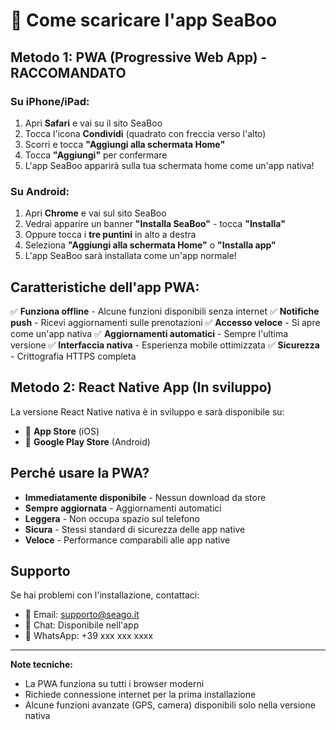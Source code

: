 # 📱 Come scaricare l'app SeaBoo

## Metodo 1: PWA (Progressive Web App) - RACCOMANDATO

### Su iPhone/iPad:
1. Apri **Safari** e vai su il sito SeaBoo
2. Tocca l'icona **Condividi** (quadrato con freccia verso l'alto)
3. Scorri e tocca **"Aggiungi alla schermata Home"**
4. Tocca **"Aggiungi"** per confermare
5. L'app SeaBoo apparirà sulla tua schermata home come un'app nativa!

### Su Android:
1. Apri **Chrome** e vai sul sito SeaBoo
2. Vedrai apparire un banner **"Installa SeaBoo"** - tocca **"Installa"**
3. Oppure tocca i **tre puntini** in alto a destra
4. Seleziona **"Aggiungi alla schermata Home"** o **"Installa app"**
5. L'app SeaBoo sarà installata come un'app normale!

## Caratteristiche dell'app PWA:

✅ **Funziona offline** - Alcune funzioni disponibili senza internet
✅ **Notifiche push** - Ricevi aggiornamenti sulle prenotazioni
✅ **Accesso veloce** - Si apre come un'app nativa
✅ **Aggiornamenti automatici** - Sempre l'ultima versione
✅ **Interfaccia nativa** - Esperienza mobile ottimizzata
✅ **Sicurezza** - Crittografia HTTPS completa

## Metodo 2: React Native App (In sviluppo)

La versione React Native nativa è in sviluppo e sarà disponibile su:
- 🍎 **App Store** (iOS)
- 🤖 **Google Play Store** (Android)

## Perché usare la PWA?

- **Immediatamente disponibile** - Nessun download da store
- **Sempre aggiornata** - Aggiornamenti automatici
- **Leggera** - Non occupa spazio sul telefono
- **Sicura** - Stessi standard di sicurezza delle app native
- **Veloce** - Performance comparabili alle app native

## Supporto

Se hai problemi con l'installazione, contattaci:
- 📧 Email: supporto@seago.it
- 💬 Chat: Disponibile nell'app
- 📱 WhatsApp: +39 xxx xxx xxxx

---

**Note tecniche:**
- La PWA funziona su tutti i browser moderni
- Richiede connessione internet per la prima installazione
- Alcune funzioni avanzate (GPS, camera) disponibili solo nella versione nativa